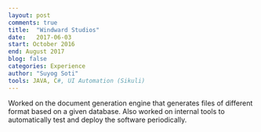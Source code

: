 ```yaml
---
layout: post
comments: true
title:  "Windward Studios"
date:   2017-06-03
start: October 2016
end: August 2017
blog: false
categories: Experience
author: "Suyog Soti"
tools: JAVA, C#, UI Automation (Sikuli)
---
```


Worked on the document generation engine that generates files of different format based on a given database. 
Also worked on internal tools to automatically test and deploy the software periodically.
